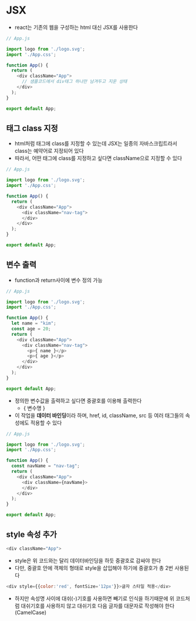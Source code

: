 # JSX
- react는 기존의 웹을 구성하는 html 대신 JSX를 사용한다
```js
// App.js

import logo from './logo.svg';
import './App.css';

function App() {
  return (
    <div className="App">
      // 샘플코드에서 div태그 하나만 남겨두고 지운 상태
    </div>
  );
}

export default App;
```
## 태그 class 지정
- html처럼 태그에 class를 지정할 수 있는데 JSX는 일종의 자바스크립트라서 class는 예약어로 지정되어 있다
- 따라서, 어떤 태그에 class를 지정하고 싶다면 className으로 지정할 수 있다
```js
// App.js

import logo from './logo.svg';
import './App.css';

function App() {
  return (
    <div className="App">
      <div className="nav-tag">
      </div>
    </div>
  );
}

export default App;
```
## 변수 출력
- function과 return사이에 변수 정의 가능
```js
// App.js

import logo from './logo.svg';
import './App.css';

function App() {
  let name = "kim";
  const age = 20;
  return (
    <div className="App">
      <div className="nav-tag">
        <p>{ name }</p>
        <p>{ age }</p>
      </div>
    </div>
  );
}

export default App;
```
- 정의한 변수값을 출력하고 싶다면 중괄호를 이용해 출력한다
    - { 변수명 }
- 이 작업을 **데이터 바인딩**이라 하며, href, id, className, src 등 여러 태그들의 속성에도 적용할 수 있다
```js
// App.js

import logo from './logo.svg';
import './App.css';

function App() {
  const navName = "nav-tag";
  return (
    <div className="App">
      <div className={navName}>
      </div>
    </div>
  );
}

export default App;
```
## style 속성 추가
```js
<div className="App">
```
- style은 위 코드와는 달리 데이터바인딩을 하듯 중괄호로 감싸야 한다
- 다만, 중괄호 안에 객체의 형태로 style을 삽입해야 하기에 중괄호가 총 2번 사용된다
```js
<div style={{color:'red', fontSize='12px'}}>글자 스타일 적용</div>
```
- 하지만 속성명 사이에 대쉬(-)기호를 사용하면 빼기로 인식을 하기때문에 위 코드처럼 대쉬기호를 사용하지 않고 대쉬기호 다음 글자를 대문자로 작성해야 한다(CamelCase)